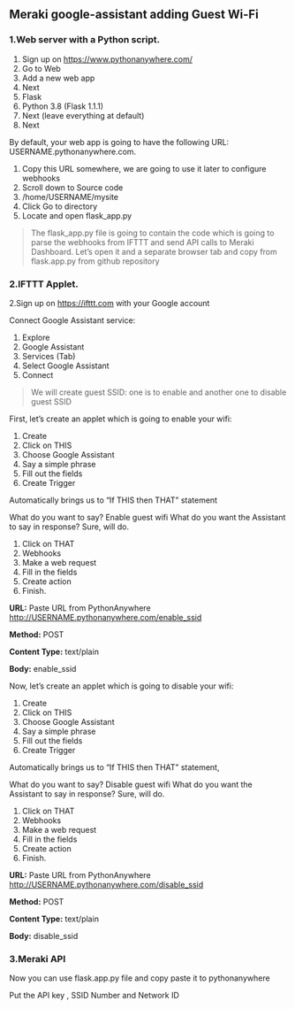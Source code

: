 ## Meraki google-assistant adding Guest Wi-Fi


### 1.Web server with a Python script.

1. Sign up on https://www.pythonanywhere.com/
2. Go to Web
3. Add a new web app
4. Next
5. Flask
6. Python 3.8 (Flask 1.1.1)
7. Next (leave everything at default)
8. Next



By default, your web app is going to have the following URL:
USERNAME.pythonanywhere.com.

1. Copy this URL somewhere, we are going to use it later to configure webhooks
2. Scroll down to Source code
3. /home/USERNAME/mysite
4. Click Go to directory
5. Locate and open flask_app.py

>The flask_app.py file is going to contain the code which is going to parse the webhooks from IFTTT and send API calls to Meraki Dashboard. Let’s open it and a separate browser tab and copy from flask.app.py from github repository

### 2.IFTTT Applet.

2.Sign up on https://ifttt.com with your Google account

  Connect Google Assistant service:
   1. Explore
   2. Google Assistant
   3. Services (Tab)
   4. Select Google Assistant
   5. Connect
>We will create guest SSID: one is to enable and another one to disable guest SSID

First, let’s create an applet which is going to enable your wifi:
  1. Create
  2. Click on THIS
  3. Choose Google Assistant
  4. Say a simple phrase
  5. Fill out the fields
  6. Create Trigger

  Automatically brings us to “If THIS then THAT” statement

What do you want to say?
  Enable guest wifi
What do you want the Assistant to say in response?
  Sure, will do.

  1. Click on THAT
  2. Webhooks
  3. Make a web request
  4. Fill in the fields
  5. Create action
  6. Finish.

**URL:** Paste URL from PythonAnywhere http://USERNAME.pythonanywhere.com/enable_ssid

**Method:** POST

**Content Type:** text/plain

**Body:** enable_ssid


Now, let’s create an applet which is going to disable your wifi:
  1. Create
  2. Click on THIS
  3. Choose Google Assistant
  4. Say a simple phrase
  5. Fill out the fields
  6. Create Trigger

  Automatically brings us to “If THIS then THAT” statement,

What do you want to say?
  Disable guest wifi
What do you want the Assistant to say in response?
  Sure, will do.

  1. Click on THAT
  2. Webhooks
  3. Make a web request
  4. Fill in the fields
  5. Create action
  6. Finish.

**URL:** Paste URL from PythonAnywhere http://USERNAME.pythonanywhere.com/disable_ssid

**Method:** POST

**Content Type:** text/plain

**Body:** disable_ssid

### 3.Meraki API

Now you can use flask.app.py file and copy paste it to pythonanywhere

Put the API key , SSID Number and Network ID

